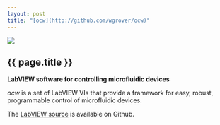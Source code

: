 ```yaml
---
layout: post
title: "[ocw](http://github.com/wgrover/ocw)"
---
```


[![](../images/ocw.png)](http://github.com/wgrover/ocw)

{{ page.title }}
----------------

**LabVIEW software for controlling microfluidic devices**

*ocw* is a set of LabVIEW VIs that provide a framework for easy, robust, programmable control of microfluidic devices.

The [LabVIEW source](http://github.com/wgrover/ocw) is available on Github.